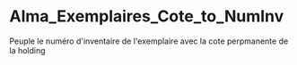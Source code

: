 # Alma_Exemplaires_Cote_to_NumInv
Peuple le numéro d'inventaire de l'exemplaire avec la cote perpmanente de la holding
